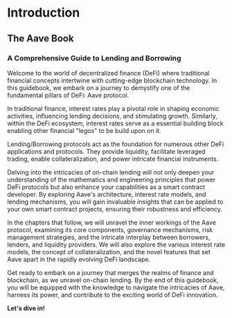 # Introduction

## The Aave Book

### A Comprehensive Guide to Lending and Borrowing

Welcome to the world of decentralized finance (DeFi) where traditional financial concepts intertwine with cutting-edge blockchain technology. In this guidebook, we embark on a journey to demystify one of the fundamental pillars of DeFi: Aave protocol.&#x20;

In traditional finance, interest rates play a pivotal role in shaping economic activities, influencing lending decisions, and stimulating growth. Similarly, within the DeFi ecosystem, interest rates serve as a essential building block enabling other financial "legos" to be build upon on it.

Lending/Borrowing protocols act as the foundation for numerous other DeFi applications and protocols. They provide liquidity, facilitate leveraged trading, enable collateralization, and power intricate financial instruments.&#x20;

Delving into the intricacies of on-chain lending will not only deepen your understanding of the mathematics and engineering principles that power DeFi protocols but also enhance your capabilities as a smart contract developer. By exploring Aave's architecture, interest rate models, and lending mechanisms, you will gain invaluable insights that can be applied to your own smart contract projects, ensuring their robustness and efficiency.

In the chapters that follow, we will unravel the inner workings of the Aave protocol, examining its core components, governance mechanisms, risk management strategies, and the intricate interplay between borrowers, lenders, and liquidity providers. We will also explore the various interest rate models, the concept of collateralization, and the novel features that set Aave apart in the rapidly evolving DeFi landscape.

Get ready to embark on a journey that merges the realms of finance and blockchain, as we unravel on-chain lending. By the end of this guidebook, you will be equipped with the knowledge to navigate the intricacies of Aave, harness its power, and contribute to the exciting world of DeFi innovation.

**Let's dive in!**

